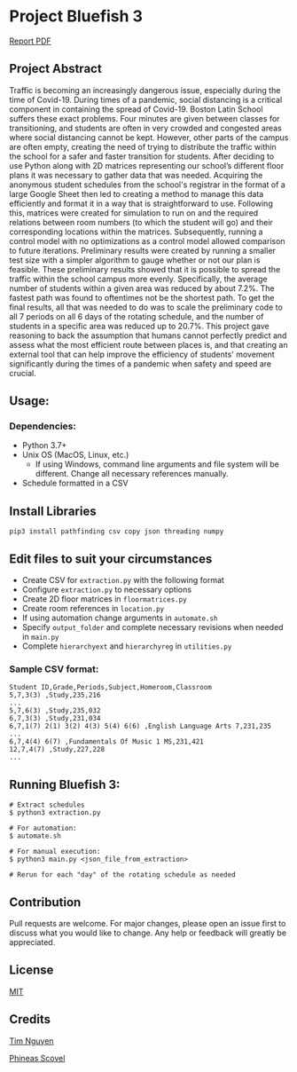 # Project Bluefish 3
[Report PDF](https://www.scribd.com/document/582148255/Bluefish-3-Report)
## Project Abstract
Traffic is becoming an increasingly dangerous issue, especially during the time of Covid-19. During times of a pandemic, social distancing is a critical component in containing the spread of Covid-19. Boston Latin School suffers these exact problems. Four minutes are given between classes for transitioning, and students are often in very crowded and congested areas where social distancing cannot be kept. However, other parts of the campus are often empty, creating the need of trying to distribute the traffic within the school for a safer and faster transition for students. After deciding to use Python along with 2D matrices representing our school’s different floor plans it was necessary to gather data that was needed. Acquiring the anonymous student schedules from the school's registrar in the format of a large Google Sheet then led to creating a method to manage this data efficiently and format it in a way that is straightforward to use. Following this, matrices were created for simulation to run on and the required relations between room numbers (to which the student will go) and their corresponding locations within the matrices. Subsequently, running a control model with no optimizations as a control model allowed comparison to future iterations. Preliminary results were created by running a smaller test size with a simpler algorithm to gauge whether or not our plan is feasible. These preliminary results showed that it is possible to spread the traffic within the school campus more evenly. Specifically, the average number of students within a given area was reduced by about 7.2%. The fastest path was found to oftentimes not be the shortest path. To get the final results, all that was needed to do was to scale the preliminary code to all 7 periods on all 6 days of the rotating schedule, and the number of students in a specific area was reduced up to 20.7%. This project gave reasoning to back the assumption that humans cannot perfectly predict and assess what the most efficient route between places is, and that creating an external tool that can help improve the efficiency of students' movement significantly during the times of a pandemic when safety and speed are crucial.

## Usage:
### Dependencies:
* Python 3.7+
* Unix OS (MacOS, Linux, etc.)
    * If using Windows, command line arguments and file system will be different. Change all necessary references manually.
* Schedule formatted in a CSV

## Install Libraries
`pip3 install pathfinding csv copy json threading numpy`

## Edit files to suit your circumstances
* Create CSV for `extraction.py` with the following format
* Configure `extraction.py` to necessary options
* Create 2D floor matrices in `floormatrices.py`
* Create room references in `location.py`
* If using automation change arguments in `automate.sh`
* Specify `output_folder` and complete necessary revisions when needed in `main.py`
* Complete `hierarchyext` and `hierarchyreg` in `utilities.py` 

### Sample CSV format:
```
Student ID,Grade,Periods,Subject,Homeroom,Classroom
5,7,3(3) ,Study,235,216
...
5,7,6(3) ,Study,235,032
6,7,3(3) ,Study,231,034
6,7,1(7) 2(1) 3(2) 4(3) 5(4) 6(6) ,English Language Arts 7,231,235
...
6,7,4(4) 6(7) ,Fundamentals Of Music 1 MS,231,421
12,7,4(7) ,Study,227,228
...
```
## Running Bluefish 3:
```
# Extract schedules
$ python3 extraction.py

# For automation:
$ automate.sh

# For manual execution:
$ python3 main.py <json_file_from_extraction>

# Rerun for each "day" of the rotating schedule as needed
```

## Contribution
Pull requests are welcome. For major changes, please open an issue first to discuss what you would like to change. Any help or feedback will greatly be appreciated.

## License
[MIT](LICENSE)

## Credits
[Tim Nguyen](https://thisistim.dev)

[Phineas Scovel](https://github.com/pitfall24)
